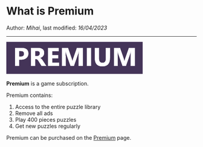 ﻿# What is Premium

Author: *Mihai*, last modified: _16/04/2023_

---

![Premium](images/premium.png)

**Premium** is a game subscription.

Premium contains:
1. Access to the entire puzzle library
1. Remove all ads
1. Play 400 pieces puzzles
1. Get new puzzles regularly

Premium can be purchased on the [Premium](https://frenzygames.net/custom/premium) page.